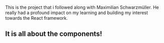 This is the project that i followed along with Maximilian Schwarzmüller.
He really had a profound impact on my learning and building my interest towards the React framework.
## It is all about the components!
